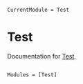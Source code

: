 ```@meta
CurrentModule = Test
```

# Test

Documentation for [Test](https://github.com/benide/Test.jl).

```@index
```

```@autodocs
Modules = [Test]
```
